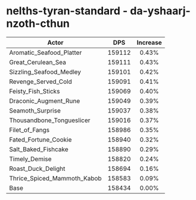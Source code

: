 # nelths-tyran-standard - da-yshaarj-nzoth-cthun
| Actor | DPS | Increase |
|---|:---:|:---:|
|Aromatic_Seafood_Platter|159112|0.43%|
|Great_Cerulean_Sea|159111|0.43%|
|Sizzling_Seafood_Medley|159101|0.42%|
|Revenge_Served_Cold|159091|0.41%|
|Feisty_Fish_Sticks|159069|0.40%|
|Draconic_Augment_Rune|159049|0.39%|
|Seamoth_Surprise|159037|0.38%|
|Thousandbone_Tongueslicer|159016|0.37%|
|Filet_of_Fangs|158986|0.35%|
|Fated_Fortune_Cookie|158940|0.32%|
|Salt_Baked_Fishcake|158890|0.29%|
|Timely_Demise|158820|0.24%|
|Roast_Duck_Delight|158694|0.16%|
|Thrice_Spiced_Mammoth_Kabob|158583|0.09%|
|Base|158434|0.00%|
